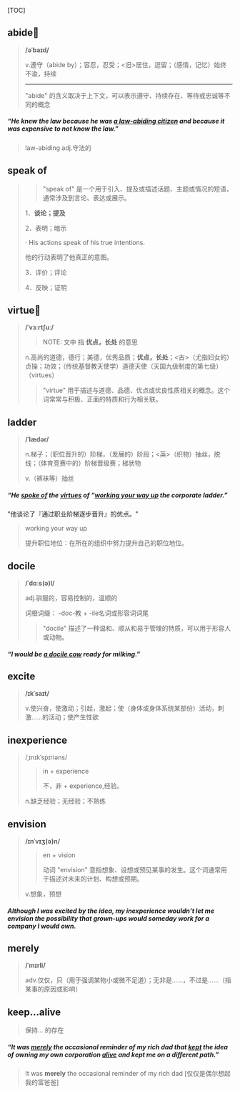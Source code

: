 [TOC]

## abide🚩

> **/əˈbaɪd/**
>
> v.遵守（abide by）；容忍，忍受；<旧>居住，逗留；（感情，记忆）始终不渝，持续
>
> ---
>
> "abide" 的含义取决于上下文，可以表示遵守、持续存在、等待或忠诚等不同的概念

##### “He knew the law because he was <u>a **law-abiding** citizen</u> and because it was expensive to not know the law.”

> law-abiding 		adj.守法的

## speak of

> > "speak of" 是一个用于引入、提及或描述话题、主题或情况的短语，通常涉及到言论、表达或展示。
>
> 1．**谈论；提及**
>
> 2．表明；暗示
>
> · His actions speak of his true intentions.
>
> 他的行动表明了他真正的意图。
>
> 3．评价；评论
>
> 4．反映；证明

## virtue🚩

> **/ˈvɜːrtʃuː/**
>
> > NOTE: 文中 指 **优点，长处** 的意思
>
> n.高尚的道德，德行；美德，优秀品质；**优点，长处**；<古>（尤指妇女的）贞操；功效；（传统基督教天使学）道德天使（天国九级制度的第七级）（virtues）
>
> > "virtue" 用于描述与道德、品德、优点或优良性质相关的概念。这个词常常与积极、正面的特质和行为相关联。

## ladder

> **/ˈlædər/**
>
> n.梯子；（职位晋升的）阶梯，（发展的）阶段；<英>（织物）抽丝，脱线；（体育竞赛中的）阶梯晋级赛；梯状物
>
> v.（裤袜等）抽丝

##### “He **<u>spoke of</u>** the **<u>virtues</u>** of “**<u>working your way up</u>** the corporate **ladder**.”  

"他谈论了『通过职业阶梯逐步晋升』的优点。"

> working your way up
>
> 提升职位地位：在所在的组织中努力提升自己的职位地位。

## docile

> **/ˈdɑːs(ə)l/**
>
> adj.驯服的，容易控制的，温顺的
>
> 词根词缀： -doc-教 + -ile名词或形容词词尾
>
> > "docile" 描述了一种温和、顺从和易于管理的特质，可以用于形容人或动物。

##### “I would be <u>a **docile** cow</u> ready for milking.”

## excite

> **/ɪkˈsaɪt/**
>
> v.使兴奋，使激动；引起，激起；使（身体或身体系统某部份）活动，刺激……的活动；使产生性欲

## inexperience

> /ˌɪnɪkˈspɪriəns/
>
> > in + experience
> >
> > 不，非 + experience,经验。
>
> n.缺乏经验；无经验；不熟练

## envision

> **/ɪnˈvɪʒ(ə)n/**
>
> > en + vision
> >
> > 动词 "envision" 意指想象、设想或预见某事的发生。这个词通常用于描述对未来的计划、构想或预期。
>
> v.想象，预想

##### Although I was **excited** by the idea, my **inexperience** wouldn’t let me **envision** the possibility that grown-ups would someday work for a company I would own.

## merely

> **/ˈmɪrli/**
>
> adv.仅仅，只（用于强调某物小或微不足道）；无非是……，不过是……（指某事的原因或影响）

## keep...alive

> 保持... 的存在

##### “It was **<u>merely</u>** the occasional reminder of my rich dad that **<u>kept</u>** the idea of owning my own corporation **<u>alive</u>** and kept me on a different path.”

> It was **merely** the occasional reminder of my rich dad  [仅仅是偶尔想起我的富爸爸]



